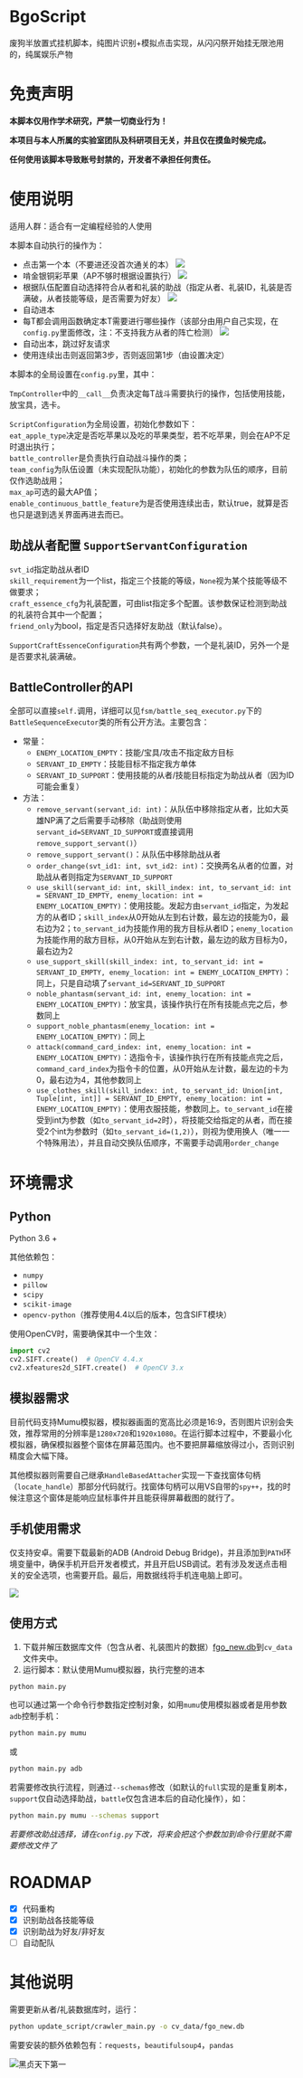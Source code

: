 # BgoScript

废狗半放置式挂机脚本，纯图片识别+模拟点击实现，从闪闪祭开始挂无限池用的，纯属娱乐产物

# 免责声明

**本脚本仅用作学术研究，严禁一切商业行为！**

**本项目与本人所属的实验室团队及科研项目无关，并且仅在摸鱼时候完成。**

**任何使用该脚本导致账号封禁的，开发者不承担任何责任。**


# 使用说明

适用人群：适合有一定编程经验的人使用

本脚本自动执行的操作为：
- 点击第一个本（不要进还没首次通关的本）
![](asset/1.jpg)
- 啃金银铜彩苹果（AP不够时根据设置执行）
![](asset/2.jpg)
- 根据队伍配置自动选择符合从者和礼装的助战（指定从者、礼装ID，礼装是否满破，从者技能等级，是否需要为好友）
![](asset/3.jpg)
- 自动进本
- 每T都会调用函数确定本T需要进行哪些操作（该部分由用户自己实现，在`config.py`里面修改，注：不支持我方从者的阵亡检测）
![](asset/4.jpg)
- 自动出本，跳过好友请求
- 使用连续出击则返回第3步，否则返回第1步（由设置决定）

本脚本的全局设置在`config.py`里，其中：

`TmpController`中的`__call__`负责决定每T战斗需要执行的操作，包括使用技能，放宝具，选卡。

`ScriptConfiguration`为全局设置，初始化参数如下：  
`eat_apple_type`决定是否吃苹果以及吃的苹果类型，若不吃苹果，则会在AP不足时退出执行；  
`battle_controller`是负责执行自动战斗操作的类；  
`team_config`为队伍设置（未实现配队功能），初始化的参数为队伍的顺序，目前仅作选助战用；  
`max_ap`可选的最大AP值；  
`enable_continuous_battle_feature`为是否使用连续出击，默认true，就算是否也只是退到选关界面再进去而已。

## 助战从者配置 `SupportServantConfiguration`

`svt_id`指定助战从者ID  
`skill_requirement`为一个list，指定三个技能的等级，`None`视为某个技能等级不做要求；  
`craft_essence_cfg`为礼装配置，可由list指定多个配置。该参数保证检测到助战的礼装符合其中一个配置；  
`friend_only`为bool，指定是否只选择好友助战（默认false）。

`SupportCraftEssenceConfiguration`共有两个参数，一个是礼装ID，另外一个是是否要求礼装满破。

## BattleController的API

全部可以直接`self.`调用，详细可以见`fsm/battle_seq_executor.py`下的`BattleSequenceExecutor`类的所有公开方法。主要包含：
- 常量：
    - `ENEMY_LOCATION_EMPTY`：技能/宝具/攻击不指定敌方目标
    - `SERVANT_ID_EMPTY`：技能目标不指定我方单体
    - `SERVANT_ID_SUPPORT`：使用技能的从者/技能目标指定为助战从者（因为ID可能会重复）
- 方法：
    - `remove_servant(servant_id: int)`：从队伍中移除指定从者，比如大英雄NP满了之后需要手动移除（助战则使用`servant_id=SERVANT_ID_SUPPORT`或直接调用`remove_support_servant()`）
    - `remove_support_servant()`：从队伍中移除助战从者
    - `order_change(svt_id1: int, svt_id2: int)`：交换两名从者的位置，对助战从者则指定为`SERVANT_ID_SUPPORT`
    - `use_skill(servant_id: int, skill_index: int, to_servant_id: int = SERVANT_ID_EMPTY, enemy_location: int = ENEMY_LOCATION_EMPTY)`：使用技能。发起方由`servant_id`指定，为发起方的从者ID；`skill_index`从0开始从左到右计数，最左边的技能为0，最右边为2；`to_servant_id`为技能作用的我方目标从者ID；`enemy_location`为技能作用的敌方目标，从0开始从左到右计数，最左边的敌方目标为0，最右边为2
    - `use_support_skill(skill_index: int, to_servant_id: int = SERVANT_ID_EMPTY, enemy_location: int = ENEMY_LOCATION_EMPTY)`：同上，只是自动填了`servant_id=SERVANT_ID_SUPPORT`
    - `noble_phantasm(servant_id: int, enemy_location: int = ENEMY_LOCATION_EMPTY)`：放宝具，该操作执行在所有技能点完之后，参数同上
    - `support_noble_phantasm(enemy_location: int = ENEMY_LOCATION_EMPTY)`：同上
    - `attack(command_card_index: int, enemy_location: int = ENEMY_LOCATION_EMPTY)`：选指令卡，该操作执行在所有技能点完之后，`command_card_index`为指令卡的位置，从0开始从左计数，最左边的卡为0，最右边为4，其他参数同上
    - `use_clothes_skill(skill_index: int, to_servant_id: Union[int, Tuple[int, int]] = SERVANT_ID_EMPTY, enemy_location: int = ENEMY_LOCATION_EMPTY)`：使用衣服技能，参数同上。`to_servant_id`在接受到int为参数（如`to_servant_id=2`时），将技能交给指定的从者，而在接受2个int为参数时（如`to_servant_id=(1,2)`），则视为使用换人（唯一一个特殊用法），并且自动交换队伍顺序，不需要手动调用`order_change`

# 环境需求

## Python

Python 3.6 +

其他依赖包：
- `numpy`
- `pillow`
- `scipy`
- `scikit-image`
- `opencv-python`（推荐使用4.4以后的版本，包含SIFT模块）

使用OpenCV时，需要确保其中一个生效：
```python
import cv2
cv2.SIFT.create()  # OpenCV 4.4.x
cv2.xfeatures2d_SIFT.create()  # OpenCV 3.x
```

## 模拟器需求

目前代码支持Mumu模拟器，模拟器画面的宽高比必须是16:9，否则图片识别会失效，推荐常用的分辨率是`1280x720`和`1920x1080`。在运行脚本过程中，不要最小化模拟器，确保模拟器整个窗体在屏幕范围内。也不要把屏幕缩放得过小，否则识别精度会大幅下降。

其他模拟器则需要自己继承`HandleBasedAttacher`实现一下查找窗体句柄（`locate_handle`）那部分代码就行。找窗体句柄可以用VS自带的`spy++`，找的时候注意这个窗体是能响应鼠标事件并且能获得屏幕截图的就行了。

## 手机使用需求

仅支持安卓。需要下载最新的ADB (Android Debug Bridge)，并且添加到`PATH`环境变量中，确保手机开启开发者模式，并且开启USB调试。若有涉及发送点击相关的安全选项，也需要开启。最后，用数据线将手机连电脑上即可。

![](asset/5.jpg)

## 使用方式

1. 下载并解压数据库文件（包含从者、礼装图片的数据）[fgo_new.db](https://cdn.zhouxuebin.club/data/2020/11/fgo_new.zip)到`cv_data`文件夹中。
2. 运行脚本：默认使用Mumu模拟器，执行完整的进本
```bash
python main.py
```
也可以通过第一个命令行参数指定控制对象，如用`mumu`使用模拟器或者是用参数`adb`控制手机：
```bash
python main.py mumu
```
或
```bash
python main.py adb
```
若需要修改执行流程，则通过`--schemas`修改（如默认的`full`实现的是重复刷本，`support`仅自动选择助战，`battle`仅包含进本后的自动化操作），如：
```bash
python main.py mumu --schemas support
```
*若要修改助战选择，请在`config.py`下改，将来会把这个参数加到命令行里就不需要修改文件了*


# ROADMAP

- [x] 代码重构
- [x] 识别助战各技能等级
- [x] 识别助战为好友/非好友
- [ ] 自动配队

# 其他说明

需要更新从者/礼装数据库时，运行：
```bash
python update_script/crawler_main.py -o cv_data/fgo_new.db
```
需要安装的额外依赖包有：`requests`，`beautifulsoup4`，`pandas`


<!--
# ~~Special Thanks~~

~~某热心催促完成脚本大业的沙雕室友~~
-->

![黑贞天下第一](asset/jeannedarcalter.gif)
